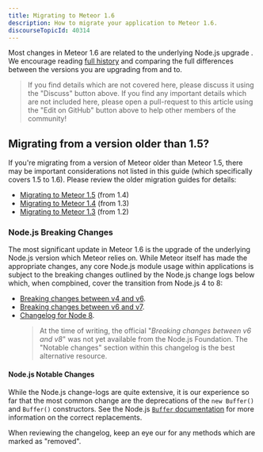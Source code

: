 ```yaml
---
title: Migrating to Meteor 1.6
description: How to migrate your application to Meteor 1.6.
discourseTopicId: 40314
---
```


Most changes in Meteor 1.6 are related to the underlying Node.js upgrade .  We encourage reading [full history](http://docs.meteor.com/changelog.html) and comparing the full differences between the versions you are upgrading from and to.

> If you find details which are not covered here, please discuss it using the "Discuss" button above.  If you find any important details which are not included here, please open a pull-request to this article using the "Edit on GitHub" button above to help other members of the community!

<h2 id="older-versions">Migrating from a version older than 1.5?</h2>

If you're migrating from a version of Meteor older than Meteor 1.5, there may be important considerations not listed in this guide (which specifically covers 1.5 to 1.6).  Please review the older migration guides for details:

* [Migrating to Meteor 1.5](1.5-migration.html) (from 1.4)
* [Migrating to Meteor 1.4](1.4-migration.html) (from 1.3)
* [Migrating to Meteor 1.3](1.3-migration.html) (from 1.2)

<h3 id="node-breaking-changes">Node.js Breaking Changes</h3>

The most significant update in Meteor 1.6 is the upgrade of the underlying Node.js version which Meteor relies on.  While Meteor itself has made the appropriate changes, any core Node.js module usage within applications is subject to the breaking changes outlined by the Node.js change logs below which, when compbined, cover the transition from Node.js 4 to 8:

* [Breaking changes between v4 and v6](https://github.com/nodejs/node/wiki/Breaking-changes-between-v4-LTS-and-v6-LTS).
* [Breaking changes between v6 and v7](https://github.com/nodejs/node/wiki/Breaking-changes-between-v6-and-v7).
* [Changelog for Node 8](https://github.com/nodejs/node/blob/master/doc/changelogs/CHANGELOG_V8.md).
  > At the time of writing, the official "_Breaking changes between v6 and v8_" was not yet available from the Node.js Foundation.  The "Notable changes" section within this changelog is the best alternative resource.

<h4 id="node-notable">Node.js Notable Changes</h4>

While the Node.js change-logs are quite extensive, it is our experience so far that the most common change are the deprecations of the `new Buffer()` and `Buffer()` constructors. See the Node.js [`Buffer` documentation](https://nodejs.org/dist/latest-v8.x/docs/api/buffer.html#buffer_class_buffer) for more information on the correct replacements.

When reviewing the changelog, keep an eye our for any methods which are marked as "removed".